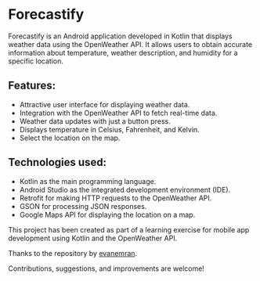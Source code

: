 # Forecastify

Forecastify is an Android application developed in Kotlin that displays weather data using the OpenWeather API. It allows users to obtain accurate information about temperature, weather description, and humidity for a specific location.

## Features:
- Attractive user interface for displaying weather data.
- Integration with the OpenWeather API to fetch real-time data.
- Weather data updates with just a button press.
- Displays temperature in Celsius, Fahrenheit, and Kelvin.
- Select the location on the map.

## Technologies used:
- Kotlin as the main programming language.
- Android Studio as the integrated development environment (IDE).
- Retrofit for making HTTP requests to the OpenWeather API.
- GSON for processing JSON responses.
- Google Maps API for displaying the location on a map.

This project has been created as part of a learning exercise for mobile app development using Kotlin and the OpenWeather API.

Thanks to the repository by [evanemran](https://github.com/evanemran/WeatherApp).

Contributions, suggestions, and improvements are welcome!
